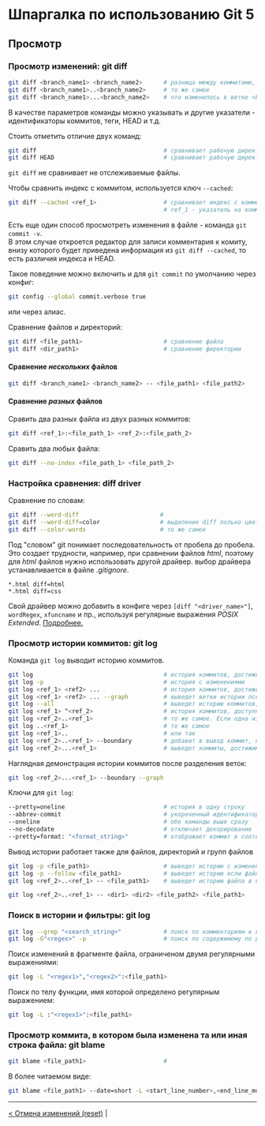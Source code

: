 # Шпаргалка по использованию Git 5

## Просмотр

### Просмотр изменений: git diff

```bash
git diff <branch_name1> <branch_name2>      # разница между коммитами, на которые указывают указатели
git diff <branch_name1>..<branch_name2>     # то же самое
git diff <branch_name1>...<branch_name2>    # что изменилось в ветке <branch_name2> с момента ответвления от ветки <branch_name1>
```

В качестве параметров команды можно указывать и другие указатели - идентификаторы коммитов, теги, HEAD и т.д.

Стоить отметить отличие двух команд:

```bash
git diff                                    # сравнивает рабочую директорию с индексом
git diff HEAD                               # сравнивает рабочую директорию с HEAD
```

`git diff` не сравнивает не отслеживаемые файлы.

Чтобы сравнить индекс с коммитом, используется ключ `--cached`:

```bash
git diff --cached <ref_1>                   # сравнивает индекс с коммитом
                                            # ref_1 - указатель на коммит
```

Есть еще один способ просмотреть изменения в файле - команда `git commit -v`.  
В этом случае откроется редактор для записи комментария к комиту, внизу которого будет приведена информация из `git diff --cached`, то есть различия индекса и HEAD.

Такое поведение можно включить и для `git commit` по умолчанию через конфиг:

```bash
git config --global commit.verbose true
```

или через алиас.

Сравнение файлов и директорий:

```bash
git diff <file_path1>                       # сравнение файла
git diff <dir_path1>                        # сравнение фиректории

```

#### Сравнение *нескольких* файлов

```bash
git diff <branch_name1> <branch_name2> -- <file_path1> <file_path2>
```

#### Сравнение *разных* файлов

Сравить два разных файла из двух разных коммитов:

```bash
git diff <ref_1>:<file_path_1> <ref_2>:<file_path_2>
```

Сравить два любых файла:

```bash
git diff --no-index <file_path_1> <file_path_2>
```

### Настройка сравнения: diff driver

Сравнение по словам:

```bash
git diff --word-diff                       #
git diff --word-diff=color                 # выделение diff полько цветом
git diff --color-words                     # то же самое
```

Под "словом" git понимает последовательность от пробела до пробела. Это создает трудности, например, при сравнении файлов *html*, поэтому для *html* файлов нужно использовать другой драйвер. выбор драйвера устанавливается в файле *.gitignore*.

```gitattributes
*.html diff=html
*.html diff=css
```

Свой драйвер можно добавить в конфиге через `[diff "<driver_name>"]`, `wordRegex`, `xfuncname` и пр., используя регулярные выражения *POSIX Extended*. [Подробнее.](https://git-scm.com/docs/gitattributes)

### Просмотр истории коммитов: git log

Команда `git log` выводит историю коммитов.

```bash
git log                                     # история коммитов, достижимых из HEAD
git log -p                                  # история с изменениями
git log <ref_1> <ref2> ...                  # история коммитов, достижимых из ref_1 или ref_2 или ...
git log <ref_1> <ref2> ... --graph          # выведет ветки истории псевдографикой
git log --all                               # выведет историю коммитов, достижимых из всех веток
git log <ref_1> ^<ref_2>                    # история коммитов, доступных из ref_1, но недоступных из ref_2
git log <ref_2>..<ref_1>                    # то же самое. Если одна из ссылок совпадает с HEAD, ее можно не указывать
git log ..<ref_1>                           # то же самое
git log <ref_1>..                           # или так
git log <ref_2>..<ref_1> --boundary         # добавит в вывод коммит, на котором произошло разделение
git log <ref_2>...<ref_1>                   # выведет коммиты, достижимые из ref_1 или ref_2, но не из них обоих
```

Наглядная демонстрация истории коммитов после разделения веток:

```bash
git log <ref_2>...<ref_1> --boundary --graph
```

Ключи для `git log`:

```bash
--pretty=oneline                            # история в одну строку  
--abbrev-commit                             # укороченный идентификатор коммита  
--oneline                                   # обе команды выше сразу  
--no-decodate                               # отключает декорирование  
--pretty=format: "<format_string>"          # отображает коммит в соответствии с format_string
```

 Вывод истории работает также для файлов, директорий и групп файлов

```bash
git log -p <file_path1>                     # выведет историю с изменениями для файла
git log -p --follow <file_path1>            # выведет историю если файл был переименован
git log <ref_2>..<ref_1> -- <file_path1>    # выведет историю файла в коммитах, доступных из ref_1 после отделения от ref_2
```

```bash
git log <ref_2>..<ref_1> -- <dir1> <dir2> <file_path2> <file_path1>
```

### Поиск в истории и фильтры: git log

```bash
git log --grep "<search_string>"            # поиск по комментариям к коммитам
git log -G"<regex>" -p                      # поиск по содержимому по perl-совместимому регулярному выражению
```

Поиск изменений в фрагменте файла, ограниченом двумя регулярными выражениями:

```bash
git log -L "<regex1>","<regex2>":<file_path1>
```

Поиск по телу функции, имя которой определено регулярным выражением:

```bash
git log -L :"<regex1>":<file_path1>
```

### Просмотр коммита, в котором была изменена та или иная строка файла: git blame

```bash
git blame <file_path1>                      #
```

В более читаемом виде:

```bash
git blame <file_path1> --date=short -L <start_line_number>,<end_line_mumber>
```

***

[< Отмена изменений (reset)](git-cheat-sheet-4.md) |
